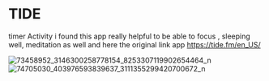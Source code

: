 # TIDE
timer Activity
i found this app really helpful to be able to focus , sleeping well, meditation as well  and here the original link app https://tide.fm/en_US/

![73458952_3146300258778154_8253307119902654464_n](https://user-images.githubusercontent.com/46280184/68495119-7493d380-0247-11ea-8070-4b05a7b2e884.jpg)
![74705030_403976593839637_3111355299420700672_n](https://user-images.githubusercontent.com/46280184/68495121-7493d380-0247-11ea-8069-7c3bfc8d89b7.jpg)
